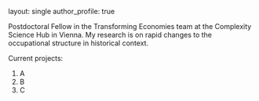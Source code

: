 
<!--
You don't need to edit this file, it's empty on purpose.
Edit theme's home layout instead if you want to make changes.
See: https://jekyllrb.com/docs/themes/#overriding-theme-defaults

https://youtu.be/Pof342wGt78
-->


layout: single
author_profile: true


Postdoctoral Fellow in the Transforming Economies team at the Complexity Science Hub in Vienna.
My research is on rapid changes to the occupational structure in historical context.

Current projects:

1. A
2. B
3. C


